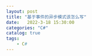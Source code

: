 ```yaml
---                
layout: post            
title: "基于事件的异步模式该怎么写"                
date:   2022-3-18 15:30:00                 
categories: "C#"                
catalog: true                
tags:                 
    - C#                
---      
```



